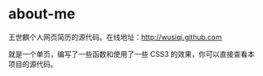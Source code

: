 about-me
========

王世麒个人网页简历的源代码。在线地址：<http://wusiqi.github.com>

就是一个单页，编写了一些函数和使用了一些 CSS3 的效果，你可以直接查看本项目的源代码。


